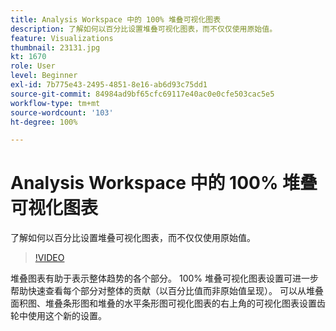 ```yaml
---
title: Analysis Workspace 中的 100% 堆叠可视化图表
description: 了解如何以百分比设置堆叠可视化图表，而不仅仅使用原始值。
feature: Visualizations
thumbnail: 23131.jpg
kt: 1670
role: User
level: Beginner
exl-id: 7b775e43-2495-4851-8e16-ab6d93c75dd1
source-git-commit: 84984ad9bf65cfc69117e40ac0e0cfe503cac5e5
workflow-type: tm+mt
source-wordcount: '103'
ht-degree: 100%

---
```


# Analysis Workspace 中的 100% 堆叠可视化图表

了解如何以百分比设置堆叠可视化图表，而不仅仅使用原始值。

>[!VIDEO](https://video.tv.adobe.com/v/23131/?quality=12&learn=on)

堆叠图表有助于表示整体趋势的各个部分。 100% 堆叠可视化图表设置可进一步帮助快速查看每个部分对整体的贡献（以百分比值而非原始值呈现）。 可以从堆叠面积图、堆叠条形图和堆叠的水平条形图可视化图表的右上角的可视化图表设置齿轮中使用这个新的设置。
